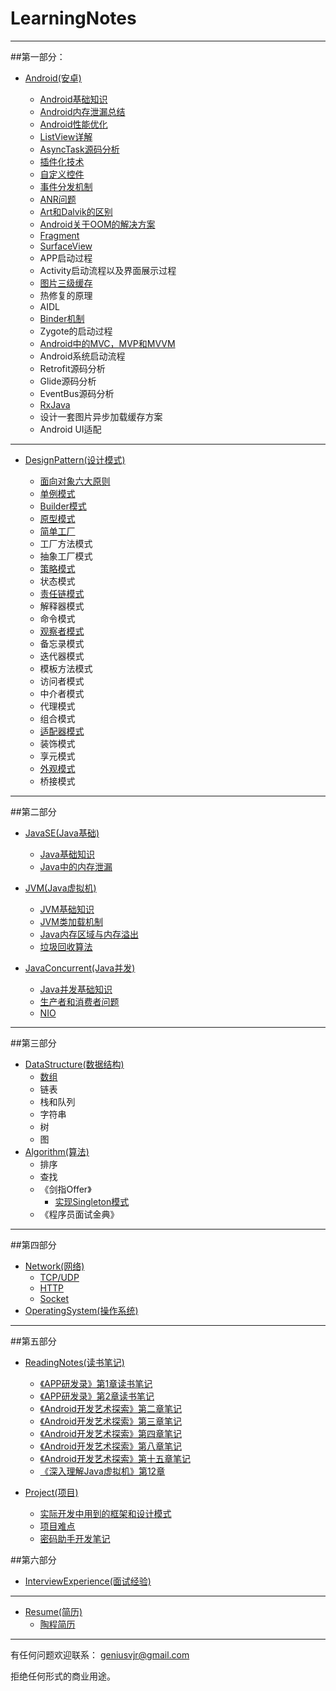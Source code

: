 # LearningNotes
  ---

##第一部分：

* [Android(安卓)](https://github.com/GeniusVJR/LearningNotes/tree/master/Part1/Android)

	* [Android基础知识](https://github.com/GeniusVJR/LearningNotes/blob/master/Part1/Android/Android基础知识.md)
 	* [Android内存泄漏总结](https://github.com/GeniusVJR/LearningNotes/blob/master/Part1/Android/Android内存泄漏总结.md)
 	* [Android性能优化](https://github.com/GeniusVJR/LearningNotes/blob/master/Part1/Android/Android性能优化.md)
  	* [ListView详解](https://github.com/GeniusVJR/LearningNotes/blob/master/Part1/Android/Listview详解.md)
 	* [AsyncTask源码分析](https://github.com/GeniusVJR/LearningNotes/blob/master/Part1/Android/Asynctask源码分析.md)
 	* [插件化技术](https://github.com/GeniusVJR/LearningNotes/blob/master/Part1/Android/插件化技术学习.md)
 	* [自定义控件](https://github.com/GeniusVJR/LearningNotes/blob/master/Part1/Android/自定义控件.md)
 	* [事件分发机制](https://github.com/GeniusVJR/LearningNotes/blob/master/Part1/Android/事件分发机制.md)
 	* [ANR问题](https://github.com/GeniusVJR/LearningNotes/blob/master/Part1/Android/ANR问题.md)
 	* [Art和Dalvik的区别](https://github.com/GeniusVJR/LearningNotes/blob/master/Part1/Android/Art和Dalvik区别.md)
 	* [Android关于OOM的解决方案](https://github.com/GeniusVJR/LearningNotes/blob/master/Part1/Android/Android关于oom的解决方案.md)
 	* [Fragment](https://github.com/GeniusVJR/LearningNotes/blob/master/Part1/Android/Fragment.md)
 	* [SurfaceView](https://github.com/GeniusVJR/LearningNotes/blob/master/Part1/Android/SurfaceView.md)
 	* APP启动过程
 	* Activity启动流程以及界面展示过程
 	* [图片三级缓存](https://github.com/GeniusVJR/LearningNotes/blob/master/Part1/Android/Android图片中的三级缓存.md)
 	* 热修复的原理
 	* AIDL
 	* [Binder机制](https://github.com/GeniusVJR/LearningNotes/blob/master/Part1/Android/Binder机制.md)
 	* Zygote的启动过程
 	* [Android中的MVC，MVP和MVVM](https://github.com/GeniusVJR/LearningNotes/blob/master/Part1/Android/MVC%2CMVP%2CMVVM的区别.md)
 	* Android系统启动流程
 	* Retrofit源码分析
 	* Glide源码分析
 	* EventBus源码分析
 	* [RxJava](http://gank.io/post/560e15be2dca930e00da1083)
 	* 设计一套图片异步加载缓存方案
 	* Android UI适配

---
 
* [DesignPattern(设计模式)](https://github.com/GeniusVJR/LearningNotes/tree/master/Part1/DesignPattern)
 
 
 	* [面向对象六大原则](https://github.com/GeniusVJR/LearningNotes/blob/master/Part1/DesignPattern/常见的面向对象设计原则.md)
 	* [单例模式](https://github.com/GeniusVJR/LearningNotes/blob/master/Part1/DesignPattern/单例模式.md)
 	* [Builder模式](https://github.com/GeniusVJR/LearningNotes/blob/master/Part1/DesignPattern/Builder模式.md)
 	* [原型模式](https://github.com/GeniusVJR/LearningNotes/blob/master/Part1/DesignPattern/原型模式.md)
 	* [简单工厂](https://github.com/GeniusVJR/LearningNotes/blob/master/Part1/DesignPattern/简单工厂.md)
 	* 工厂方法模式
 	* 抽象工厂模式
 	* [策略模式](https://github.com/GeniusVJR/LearningNotes/blob/master/Part1/DesignPattern/策略模式.md)
 	* 状态模式
 	* [责任链模式](https://github.com/GeniusVJR/LearningNotes/blob/master/Part1/DesignPattern/责任链模式.md)
 	* 解释器模式
 	* 命令模式
	* [观察者模式](https://github.com/GeniusVJR/LearningNotes/blob/master/Part1/DesignPattern/观察者模式.md)
 	* 备忘录模式
 	* 迭代器模式
 	* 模板方法模式
 	* 访问者模式
 	* 中介者模式
 	* 代理模式
 	* 组合模式
 	* [适配器模式](https://github.com/GeniusVJR/LearningNotes/blob/master/Part1/DesignPattern/适配器模式.md)
 	* 装饰模式
 	* 享元模式
 	* [外观模式](https://github.com/GeniusVJR/LearningNotes/blob/master/Part1/DesignPattern/外观模式.md)
 	* 桥接模式

 	

 
 ---
 
##第二部分
 
* [JavaSE(Java基础)](https://github.com/GeniusVJR/LearningNotes/tree/master/Part2/JavaSE)
	* [Java基础知识](https://github.com/GeniusVJR/LearningNotes/blob/master/Part2/JavaSE/Java基础知识.md)
	* [Java中的内存泄漏](https://github.com/GeniusVJR/LearningNotes/blob/master/Part2/JavaSE/Java中的内存泄漏.md)
	
* [JVM(Java虚拟机)](https://github.com/GeniusVJR/LearningNotes/tree/master/Part2/JVM)
	* [JVM基础知识](https://github.com/GeniusVJR/LearningNotes/blob/master/Part2/JVM/JVM.md)
	* [JVM类加载机制](https://github.com/GeniusVJR/LearningNotes/blob/master/Part2/JVM/JVM类加载机制.md)
	* [Java内存区域与内存溢出](https://github.com/GeniusVJR/LearningNotes/blob/master/Part2/JVM/Java内存区域与内存溢出.md)
	* [垃圾回收算法](https://github.com/GeniusVJR/LearningNotes/blob/master/Part2/JVM/垃圾回收算法.md)
* [JavaConcurrent(Java并发)](https://github.com/GeniusVJR/LearningNotes/blob/master/Part2/JavaConcurrent/Java并发.md)
	* [Java并发基础知识](https://github.com/GeniusVJR/LearningNotes/blob/master/Part2/JavaConcurrent/Java并发.md)
	* [生产者和消费者问题](https://github.com/GeniusVJR/LearningNotes/blob/master/Part2/JavaConcurrent/生产者和消费者问题.md)	 
	* [NIO](https://github.com/GeniusVJR/LearningNotes/blob/master/Part2/JavaConcurrent/NIO.md)
 
 ---
 
 
##第三部分
 
 * [DataStructure(数据结构)](https://github.com/GeniusVJR/LearningNotes/tree/master/Part3/DataStructure)
 	* [数组](https://github.com/GeniusVJR/LearningNotes/blob/master/Part3/DataStructure/数组.md)
 	* 链表
 	* 栈和队列
 	* 字符串
 	* 树
 	* 图
 * [Algorithm(算法)]()
 	* 排序
 	* 查找
 	* 《剑指Offer》
 		* [实现Singleton模式](https://github.com/GeniusVJR/LearningNotes/blob/master/Part3/Algorithm/剑指Offer/1.七种方式实现singleton模式.md)
 	* 《程序员面试金典》
 
 ---

##第四部分

 * [Network(网络)](https://github.com/GeniusVJR/LearningNotes/tree/master/Part4/Network)
 	* [TCP/UDP](https://github.com/GeniusVJR/LearningNotes/blob/master/Part4/Network/TCP与UDP.md)
 	* [HTTP](https://github.com/GeniusVJR/LearningNotes/blob/master/Part4/Network/Http协议.md)
 	* [Socket](https://github.com/GeniusVJR/LearningNotes/blob/master/Part4/Network/Socket.md)
 * [OperatingSystem(操作系统)](https://github.com/GeniusVJR/LearningNotes/tree/master/Part4/OperatingSystem)
 
---

  
##第五部分
  
 * [ReadingNotes(读书笔记)](https://github.com/GeniusVJR/LearningNotes/tree/master/Part5/ReadingNotes)
 	* [《APP研发录》第1章读书笔记](https://github.com/GeniusVJR/LearningNotes/blob/master/Part5/ReadingNotes/《APP研发录》第1章读书笔记.md)
 	* [《APP研发录》第2章读书笔记](https://github.com/GeniusVJR/LearningNotes/blob/master/Part5/ReadingNotes/《APP研发录》第2章读书笔记.md)
 	* [《Android开发艺术探索》第二章笔记](https://github.com/GeniusVJR/LearningNotes/blob/master/Part5/ReadingNotes/《Android开发艺术探索》第二章笔记.md)
 	* [《Android开发艺术探索》第三章笔记](https://github.com/GeniusVJR/LearningNotes/blob/master/Part5/ReadingNotes/《Android开发艺术探索》第三章笔记.md)
 	* [《Android开发艺术探索》第四章笔记](https://github.com/GeniusVJR/LearningNotes/blob/master/Part5/ReadingNotes/《Android开发艺术探索》第四章笔记.md)
 	* [《Android开发艺术探索》第八章笔记](https://github.com/GeniusVJR/LearningNotes/blob/master/Part5/ReadingNotes/《Android开发艺术探索》第八章笔记.md)
 	* [《Android开发艺术探索》第十五章笔记](https://github.com/GeniusVJR/LearningNotes/blob/master/Part5/ReadingNotes/《Android开发艺术探索》第十五章笔记.md)
 	* [《深入理解Java虚拟机》第12章](https://github.com/GeniusVJR/LearningNotes/blob/master/Part5/ReadingNotes/《深入理解java虚拟机》第12章.md)
 	
 	
* [Project(项目)](https://github.com/GeniusVJR/LearningNotes/tree/master/Part5/Project)
 	* [实际开发中用到的框架和设计模式](https://github.com/GeniusVJR/LearningNotes/blob/master/Part5/Project/实际开发中用到的框架和设计模式.md) 
 	* [项目难点](https://github.com/GeniusVJR/LearningNotes/blob/master/Part5/Project/项目.md)
 	* [密码助手开发笔记](https://github.com/GeniusVJR/LearningNotes/blob/master/Part5/Project/密码助手开发笔记.md)
  
##第六部分
 
 * [InterviewExperience(面试经验)]()


---
 	
 * [Resume(简历)](https://github.com/GeniusVJR/LearningNotes/tree/master/Part6)
 	* [陶程简历](https://github.com/GeniusVJR/LearningNotes/blob/master/Part6/陶程-本科-Android.md)
 
---
 
有任何问题欢迎联系：
geniusvjr@gmail.com

拒绝任何形式的商业用途。
  
